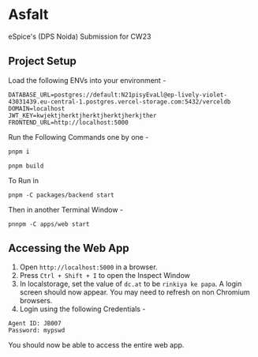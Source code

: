 # Asfalt

eSpice's (DPS Noida) Submission for CW23

## Project Setup

Load the following ENVs into your environment -

```
DATABASE_URL=postgres://default:N21pisyEvaLl@ep-lively-violet-43031439.eu-central-1.postgres.vercel-storage.com:5432/verceldb
DOMAIN=localhost
JWT_KEY=kwjektjherktjherktjherktjherkjther
FRONTEND_URL=http://localhost:5000
```

Run the Following Commands one by one -

```sh
pnpm i
```
```
pnpm build
```

To Run in 
```
pnpm -C packages/backend start
```

Then in another Terminal Window -
```
pnnpm -C apps/web start
```

## Accessing the Web App

1) Open `http://localhost:5000` in a browser.
2) Press `Ctrl + Shift + I` to open the Inspect Window
3) In localstorage, set the value of `dc.at` to be `rinkiya ke papa`. A login screen should now appear. You may need to refresh on non Chromium browsers.
4) Login using the following Credentials -

```
Agent ID: JB007
Password: mypswd
```

You should now be able to access the entire web app.



